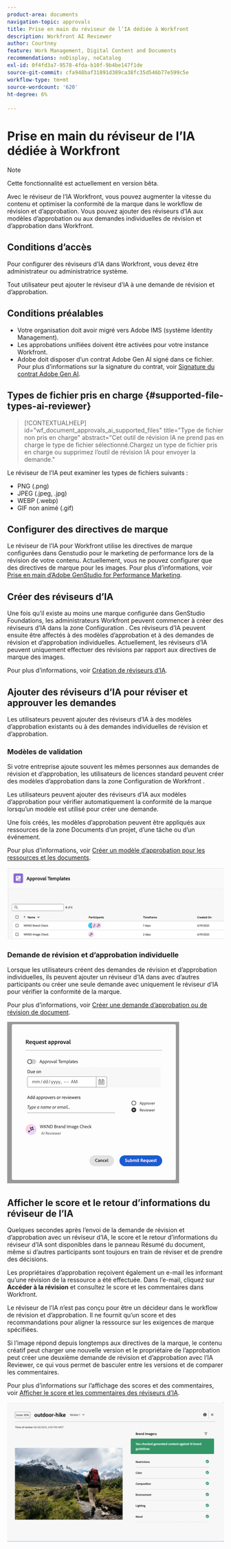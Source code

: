 ```yaml
---
product-area: documents
navigation-topic: approvals
title: Prise en main du réviseur de l’IA dédiée à Workfront
description: Workfront AI Reviewer
author: Courtney
feature: Work Management, Digital Content and Documents
recommendations: noDisplay, noCatalog
exl-id: 0f4fd3a7-9578-4fda-b10f-9b4be147f1de
source-git-commit: cfa948baf31891d389ca38fc35d546b77e599c5e
workflow-type: tm+mt
source-wordcount: '620'
ht-degree: 6%

---
```


# Prise en main du réviseur de l’IA dédiée à Workfront

>[!NOTE]
>
>Cette fonctionnalité est actuellement en version bêta.

Avec le réviseur de l’IA Workfront, vous pouvez augmenter la vitesse du contenu et optimiser la conformité de la marque dans le workflow de révision et d’approbation. Vous pouvez ajouter des réviseurs d’IA aux modèles d’approbation ou aux demandes individuelles de révision et d’approbation dans Workfront.

## Conditions d’accès

Pour configurer des réviseurs d’IA dans Workfront, vous devez être administrateur ou administratrice système.

Tout utilisateur peut ajouter le réviseur d’IA à une demande de révision et d’approbation.


## Conditions préalables

* Votre organisation doit avoir migré vers Adobe IMS (système Identity Management).
* Les approbations unifiées doivent être activées pour votre instance Workfront.
* Adobe doit disposer d’un contrat Adobe Gen AI signé dans ce fichier.
Pour plus d’informations sur la signature du contrat, voir [Signature du contrat Adobe Gen AI](/help/quicksilver/workfront-basics/ai-assistant/ai-assistant-overview.md#sign-the-adobe-gen-ai-agreement).


## Types de fichier pris en charge {#supported-file-types-ai-reviewer}

>[!CONTEXTUALHELP]
>id="wf_document_approvals_ai_supported_files"
>title="Type de fichier non pris en charge"
>abstract="Cet outil de révision IA ne prend pas en charge le type de fichier sélectionné.Chargez un type de fichier pris en charge ou supprimez l’outil de révision IA pour envoyer la demande."

Le réviseur de l’IA peut examiner les types de fichiers suivants :

* PNG (.png)
* JPEG (.jpeg, .jpg)
* WEBP (.webp)
* GIF non animé (.gif)

## Configurer des directives de marque

Le réviseur de l’IA pour Workfront utilise les directives de marque configurées dans Genstudio pour le marketing de performance lors de la révision de votre contenu. Actuellement, vous ne pouvez configurer que des directives de marque pour les images. Pour plus d’informations, voir [Prise en main d’Adobe GenStudio for Performance Marketing](https://experienceleague.adobe.com/en/docs/genstudio-for-performance-marketing/user-guide/get-started).


## Créer des réviseurs d’IA

Une fois qu’il existe au moins une marque configurée dans GenStudio Foundations, les administrateurs Workfront peuvent commencer à créer des réviseurs d’IA dans la zone Configuration . Ces réviseurs d’IA peuvent ensuite être affectés à des modèles d’approbation et à des demandes de révision et d’approbation individuelles. Actuellement, les réviseurs d’IA peuvent uniquement effectuer des révisions par rapport aux directives de marque des images.

Pour plus d’informations, voir [Création de réviseurs d’IA](/help/quicksilver/review-and-approve-work/document-reviews-and-approvals/set-up-ai-reviewer.md).

## Ajouter des réviseurs d’IA pour réviser et approuver les demandes

Les utilisateurs peuvent ajouter des réviseurs d’IA à des modèles d’approbation existants ou à des demandes individuelles de révision et d’approbation.

### Modèles de validation

Si votre entreprise ajoute souvent les mêmes personnes aux demandes de révision et d’approbation, les utilisateurs de licences standard peuvent créer des modèles d’approbation dans la zone Configuration de Workfront .

Les utilisateurs peuvent ajouter des réviseurs d’IA aux modèles d’approbation pour vérifier automatiquement la conformité de la marque lorsqu’un modèle est utilisé pour créer une demande.

Une fois créés, les modèles d’approbation peuvent être appliqués aux ressources de la zone Documents d’un projet, d’une tâche ou d’un événement.

Pour plus d’informations, voir [Créer un modèle d’approbation pour les ressources et les documents](/help/quicksilver/review-and-approve-work/document-reviews-and-approvals/manage-document-approvals/create-approval-template.md).

![liste de modèles présentant les réviseurs d’IA](assets/ai-review-templates.png)

### Demande de révision et d’approbation individuelle

Lorsque les utilisateurs créent des demandes de révision et d’approbation individuelles, ils peuvent ajouter un réviseur d’IA dans avec d’autres participants ou créer une seule demande avec uniquement le réviseur d’IA pour vérifier la conformité de la marque.

Pour plus d’informations, voir [Créer une demande d’approbation ou de révision de document](/help/quicksilver/review-and-approve-work/document-reviews-and-approvals/manage-document-approvals/create-a-document-approval.md).


![Réviseur AI ajouté à une demande d’approbation individuelle](assets/ad-ai-reviewer-to-request.png)

## Afficher le score et le retour d’informations du réviseur de l’IA

Quelques secondes après l’envoi de la demande de révision et d’approbation avec un réviseur d’IA, le score et le retour d’informations du réviseur d’IA sont disponibles dans le panneau Résumé du document, même si d’autres participants sont toujours en train de réviser et de prendre des décisions.

Les propriétaires d’approbation reçoivent également un e-mail les informant qu’une révision de la ressource a été effectuée. Dans l’e-mail, cliquez sur **Accéder à la révision** et consultez le score et les commentaires dans Workfront.

Le réviseur de l’IA n’est pas conçu pour être un décideur dans le workflow de révision et d’approbation. Il ne fournit qu’un score et des recommandations pour aligner la ressource sur les exigences de marque spécifiées.

Si l’image répond depuis longtemps aux directives de la marque, le contenu créatif peut charger une nouvelle version et le propriétaire de l’approbation peut créer une deuxième demande de révision et d’approbation avec l’IA Reviewer, ce qui vous permet de basculer entre les versions et de comparer les commentaires.

Pour plus d’informations sur l’affichage des scores et des commentaires, voir [Afficher le score et les commentaires des réviseurs d’IA](/help/quicksilver/review-and-approve-work/document-reviews-and-approvals/view-ai-reviewer-feedback.md).


![Retour d’informations du réviseur IA](assets/ai-reviewer-feedback.png)


